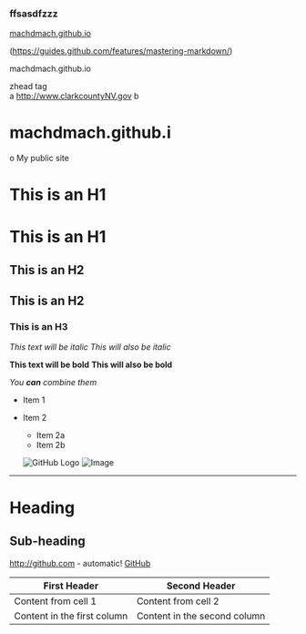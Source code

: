 <h3>ffsasdfzzz</h3>

[machdmach.github.io](https://machdmach.github.io)

(https://guides.github.com/features/mastering-markdown/)

machdmach.github.io

zhead tag <br>
a http://www.clarkcountyNV.gov b
    
    
# machdmach.github.i
o
My public site


# This is an H1 #
 This is an H1 
 ==
## This is an H2 ##
 This is an H2 
 -
 
### This is an H3 ######

*This text will be italic*
_This will also be italic_

**This text will be bold**
__This will also be bold__

_You **can** combine them_

* Item 1
* Item 2
  * Item 2a
  * Item 2b
  
  ![GitHub Logo](/images/logo.png)
![Image](Icon-pictures.png "icon")

---
Heading
=======

Sub-heading
-----------


http://github.com - automatic!
[GitHub](http://github.com)

First Header | Second Header
------------ | -------------
Content from cell 1 | Content from cell 2
Content in the first column | Content in the second column



